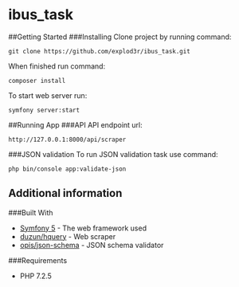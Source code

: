 # ibus_task

##Getting Started
###Installing
Clone project by running command:
```
git clone https://github.com/explod3r/ibus_task.git
```
When finished run command:
```
composer install
```

To start web server run:
```
symfony server:start
```

##Running App
###API
API endpoint url:
```
http://127.0.0.1:8000/api/scraper
```

###JSON validation
To run JSON validation task use command:
```
php bin/console app:validate-json
```

## Additional information
###Built With
* [Symfony 5](https://symfony.com/) - The web framework used
* [duzun/hquery](https://github.com/duzun/hQuery.php) - Web scraper
* [opis/json-schema](https://github.com/opis/json-schema) - JSON schema validator

###Requirements
* PHP 7.2.5

